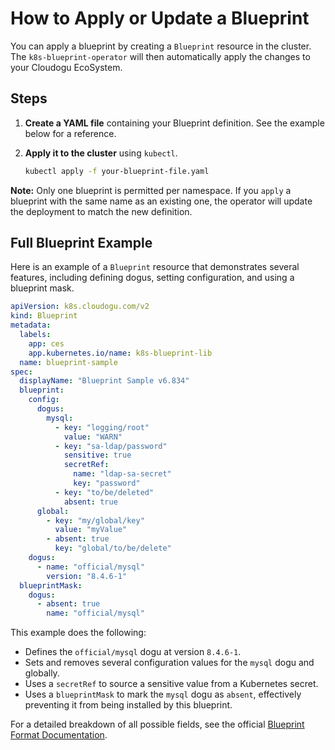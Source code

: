 # How to Apply or Update a Blueprint

You can apply a blueprint by creating a `Blueprint` resource in the cluster. The `k8s-blueprint-operator` will then automatically apply the changes to your Cloudogu EcoSystem.

## Steps

1.  **Create a YAML file** containing your Blueprint definition. See the example below for a reference.
2.  **Apply it to the cluster** using `kubectl`.

    ```bash
    kubectl apply -f your-blueprint-file.yaml
    ```

**Note:** Only one blueprint is permitted per namespace. If you `apply` a blueprint with the same name as an existing one, the operator will update the deployment to match the new definition.

## Full Blueprint Example

Here is an example of a `Blueprint` resource that demonstrates several features, including defining dogus, setting configuration, and using a blueprint mask.

```yaml
apiVersion: k8s.cloudogu.com/v2
kind: Blueprint
metadata:
  labels:
    app: ces
    app.kubernetes.io/name: k8s-blueprint-lib
  name: blueprint-sample
spec:
  displayName: "Blueprint Sample v6.834"
  blueprint:
    config:
      dogus:
        mysql:
          - key: "logging/root"
            value: "WARN"
          - key: "sa-ldap/password"
            sensitive: true
            secretRef:
              name: "ldap-sa-secret"
              key: "password"
          - key: "to/be/deleted"
            absent: true
      global:
        - key: "my/global/key"
          value: "myValue"
        - absent: true
          key: "global/to/be/delete"
    dogus:
      - name: "official/mysql"
        version: "8.4.6-1"
  blueprintMask:
    dogus:
      - absent: true
        name: "official/mysql"
```

This example does the following:

*   Defines the `official/mysql` dogu at version `8.4.6-1`.
*   Sets and removes several configuration values for the `mysql` dogu and globally.
*   Uses a `secretRef` to source a sensitive value from a Kubernetes secret.
*   Uses a `blueprintMask` to mark the `mysql` dogu as `absent`, effectively preventing it from being installed by this blueprint.

For a detailed breakdown of all possible fields, see the official [Blueprint Format Documentation](https://github.com/cloudogu/k8s-blueprint-lib/blob/develop/docs/operations/blueprintV2_format_en.md).